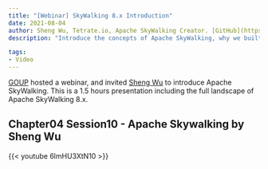 ```yaml
---
title: "[Webinar] SkyWalking 8.x Introduction"
date: 2021-08-04
author: Sheng Wu, Tetrate.io, Apache SkyWalking Creator. [GitHub](https://github.com/wu-sheng) [Twitter](https://x.com/wusheng1108) [Linkedin](https://www.linkedin.com/in/wusheng1108)
description: "Introduce the concepts of Apache SkyWalking, why we built it, and how we build it."

tags:
- Video
---
```


[GOUP](https://www.linkedin.com/company/goupaz/) hosted a webinar, and invited [Sheng Wu](https://x.com/wusheng1108) to introduce
Apache SkyWalking. This is a 1.5 hours presentation including the full landscape of Apache SkyWalking 8.x.

## Chapter04 Session10 - Apache Skywalking by Sheng Wu

{{< youtube 6lmHU3XtN10 >}}